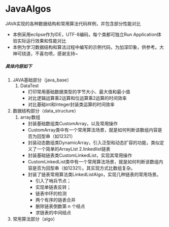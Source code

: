 # JavaAlgos
JAVA实现的各种数据结构和常用算法代码样例，并包含部分性能对比
- 本例采用eclipse作为IDE，UTF-8编码，每个类都可独立Run Application体验实际运行效果和性能对比
- 本例为学习数据结构和算法过程中编写的示例代码，为加深印象，供参考。大神可绕道，不喜勿喷，感谢支持~

##### 具体内容如下

1. JAVA基础部分（java_base）
   1. DataTest
      + 打印常用基础数据类型的字节大小、最大值和最小值
      + 对比逻辑运算乘2运算和位运算乘2运算的时间效率
      + 对比基础int和Integer封装类运算的时间效率
2. 数据结构部分（data_structure）
   1. array数组
      + 封装基础数组类CustomArray，以及常用操作
      + CustomArray类中有一个常用算法场景，就是如何判断该数组内容是否为回型串（如12321）
      + 封装动态数组类DynamicArray，引入泛型和动态扩容的功能，类似定义了一个简单的ArrayList
   2.linkedlist链表
      + 封装基础链表类CustomLinkedList，实现其常用操作
      + CustomLinkedList类中有一个常用算法场景，就是如何判断该数组内容是否为回型串（如12321）。其实现方式比数组复杂。
      + 封装了链表常用算法类LinkedListAlgo，实现几种链表的常用场景。
         * 引入了哨兵节点；
         * 实现单链表反转；
         * 链表中环的检测
         * 两个有序的链表合并
         * 删除链表倒数第 n 个结点
         * 求链表的中间结点
3. 常用算法部分（algo）

